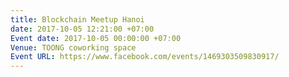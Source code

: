 ```yaml
---
title: Blockchain Meetup Hanoi
date: 2017-10-05 12:21:00 +07:00
Event date: 2017-10-05 00:00:00 +07:00
Venue: TOONG coworking space
Event URL: https://www.facebook.com/events/1469303509830917/
---
```


